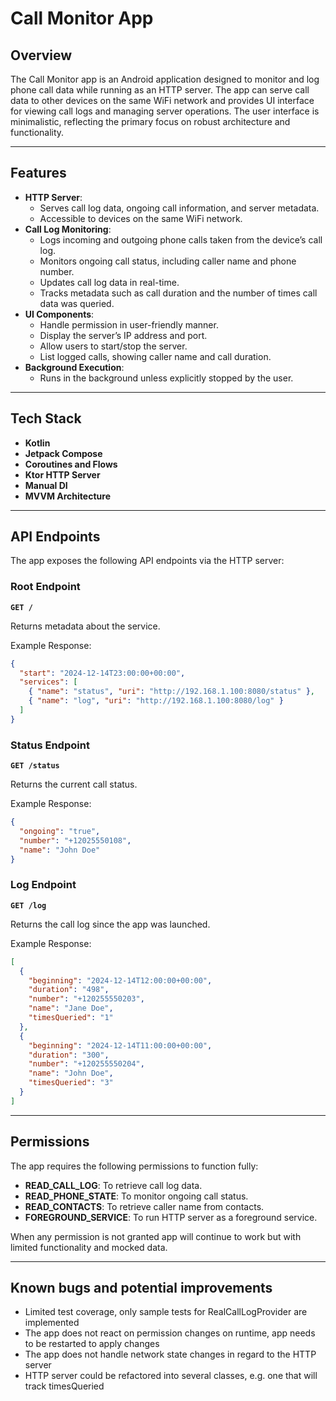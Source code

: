 # Call Monitor App

## Overview
The Call Monitor app is an Android application designed to monitor and log phone call data while 
running as an HTTP server. The app can serve call data to other devices on the same WiFi network 
and provides UI interface for viewing call logs and managing server operations. The user interface 
is minimalistic, reflecting the primary focus on robust architecture and functionality.

---

## Features

- **HTTP Server**:
    - Serves call log data, ongoing call information, and server metadata.
    - Accessible to devices on the same WiFi network.
- **Call Log Monitoring**:
    - Logs incoming and outgoing phone calls taken from the device’s call log.
    - Monitors ongoing call status, including caller name and phone number.
    - Updates call log data in real-time.
    - Tracks metadata such as call duration and the number of times call data was queried.
- **UI Components**:
    - Handle permission in user-friendly manner. 
    - Display the server’s IP address and port.
    - Allow users to start/stop the server.
    - List logged calls, showing caller name and call duration.
- **Background Execution**:
    - Runs in the background unless explicitly stopped by the user.

---

## Tech Stack
- **Kotlin**
- **Jetpack Compose**
- **Coroutines and Flows**
- **Ktor HTTP Server**
- **Manual DI**
- **MVVM Architecture**

---

## API Endpoints
The app exposes the following API endpoints via the HTTP server:

### Root Endpoint
**`GET /`**

Returns metadata about the service.

Example Response:
```json
{
  "start": "2024-12-14T23:00:00+00:00",
  "services": [
    { "name": "status", "uri": "http://192.168.1.100:8080/status" },
    { "name": "log", "uri": "http://192.168.1.100:8080/log" }
  ]
}
```

### Status Endpoint
**`GET /status`**

Returns the current call status.

Example Response:
```json
{
  "ongoing": "true",
  "number": "+12025550108",
  "name": "John Doe"
}
```

### Log Endpoint
**`GET /log`**

Returns the call log since the app was launched.

Example Response:
```json
[
  {
    "beginning": "2024-12-14T12:00:00+00:00",
    "duration": "498",
    "number": "+120255550203",
    "name": "Jane Doe",
    "timesQueried": "1"
  },
  {
    "beginning": "2024-12-14T11:00:00+00:00",
    "duration": "300",
    "number": "+120255550204",
    "name": "John Doe",
    "timesQueried": "3"
  }
]
```

---

## Permissions
The app requires the following permissions to function fully:
- **READ_CALL_LOG**: To retrieve call log data.
- **READ_PHONE_STATE**: To monitor ongoing call status.
- **READ_CONTACTS**: To retrieve caller name from contacts.
- **FOREGROUND_SERVICE**: To run HTTP server as a foreground service.

When any permission is not granted app will continue to work but with limited functionality and mocked data.

---

## Known bugs and potential improvements
- Limited test coverage, only sample tests for RealCallLogProvider are implemented
- The app does not react on permission changes on runtime, app needs to be restarted to apply changes
- The app does not handle network state changes in regard to the HTTP server
- HTTP server could be refactored into several classes, e.g. one that will track timesQueried
